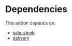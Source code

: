 # Dependencies

This addon depends on:

- [sale_stock](https://github.com/bringout/oca-ocb-sale)
- [delivery](https://github.com/bringout/oca-ocb-warehouse)
